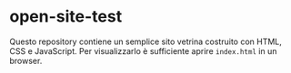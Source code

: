 # open-site-test

Questo repository contiene un semplice sito vetrina costruito con HTML, CSS e JavaScript.
Per visualizzarlo è sufficiente aprire `index.html` in un browser.
